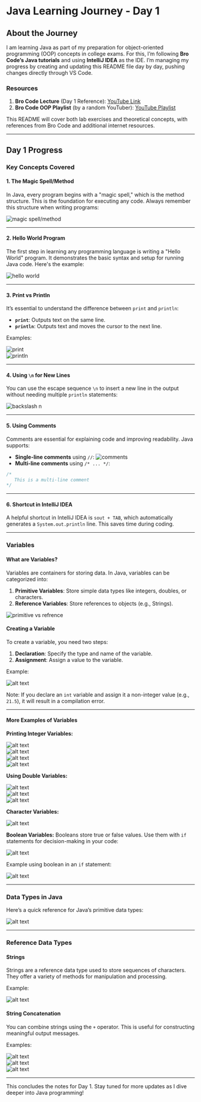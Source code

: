 # Java Learning Journey - Day 1

## About the Journey

I am learning Java as part of my preparation for object-oriented programming (OOP) concepts in college exams. For this, I’m following **Bro Code’s Java tutorials** and using **IntelliJ IDEA** as the IDE. I’m managing my progress by creating and updating this README file day by day, pushing changes directly through VS Code.

### Resources

1. **Bro Code Lecture** (Day 1 Reference): [YouTube Link](https://youtu.be/xTtL8E4LzTQ?feature=shared)
2. **Bro Code OOP Playlist** (by a random YouTuber): [YouTube Playlist](https://youtube.com/playlist?list=PLxuuH5GnCIlcGnesYMkGQOqokyI2Fwu3g&feature=shared)

This README will cover both lab exercises and theoretical concepts, with references from Bro Code and additional internet resources.

---

## Day 1 Progress

### Key Concepts Covered

#### 1. **The Magic Spell/Method**

In Java, every program begins with a "magic spell," which is the method structure. This is the foundation for executing any code. Always remember this structure when writing programs:

![magic spell/method](image.png)

---

#### 2. **Hello World Program**

The first step in learning any programming language is writing a "Hello World" program. It demonstrates the basic syntax and setup for running Java code. Here's the example:

![hello world](image-1.png)

---

#### 3. **Print vs Println**

It’s essential to understand the difference between `print` and `println`:

- **`print`**: Outputs text on the same line.
- **`println`**: Outputs text and moves the cursor to the next line.

Examples:

![print](image-2.png)  
![println](image-3.png)

---

#### 4. **Using `\n` for New Lines**

You can use the escape sequence `\n` to insert a new line in the output without needing multiple `println` statements:

![backslash n](image-4.png)

---

#### 5. **Using Comments**

Comments are essential for explaining code and improving readability. Java supports:

- **Single-line comments** using `//`:
  ![comments](image-5.png)
- **Multi-line comments** using `/* ... */`:

```java
/*
   This is a multi-line comment
*/
```

---

#### 6. **Shortcut in IntelliJ IDEA**

A helpful shortcut in IntelliJ IDEA is `sout + TAB`, which automatically generates a `System.out.println` line. This saves time during coding.

---

### Variables

#### What are Variables?

Variables are containers for storing data. In Java, variables can be categorized into:

1. **Primitive Variables**: Store simple data types like integers, doubles, or characters.
2. **Reference Variables**: Store references to objects (e.g., Strings).

![primitive vs refrence](image-6.png)

#### Creating a Variable

To create a variable, you need two steps:

1. **Declaration**: Specify the type and name of the variable.
2. **Assignment**: Assign a value to the variable.

Example:

![alt text](image-7.png)

Note: If you declare an `int` variable and assign it a non-integer value (e.g., `21.5`), it will result in a compilation error.

---

#### More Examples of Variables

**Printing Integer Variables:**

![alt text](image-8.png)  
![alt text](image-9.png)  
![alt text](image-10.png)  
![alt text](image-11.png)

**Using Double Variables:**

![alt text](image-12.png)  
![alt text](image-13.png)  
![alt text](image-14.png)

**Character Variables:**

![alt text](image-15.png)

**Boolean Variables:**
Booleans store true or false values. Use them with `if` statements for decision-making in your code:

![alt text](image-16.png)

Example using boolean in an `if` statement:

![alt text](image-17.png)

---

### Data Types in Java

Here’s a quick reference for Java’s primitive data types:

![alt text](image-18.png)

---

### Reference Data Types

#### Strings

Strings are a reference data type used to store sequences of characters. They offer a variety of methods for manipulation and processing.

Example:

![alt text](image-19.png)

#### String Concatenation

You can combine strings using the `+` operator. This is useful for constructing meaningful output messages.

Examples:

![alt text](image-20.png)  
![alt text](image-21.png)  
![alt text](image-22.png)

---

This concludes the notes for Day 1. Stay tuned for more updates as I dive deeper into Java programming!
